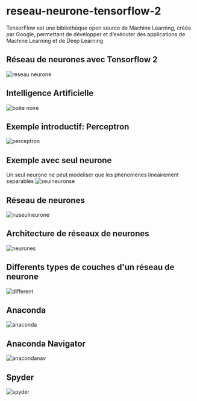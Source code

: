 # reseau-neurone-tensorflow-2
TensorFlow est une bibliothèque open source de Machine Learning, créée par Google, permettant de développer et d’exécuter des applications de Machine Learning et de Deep Learning
## Réseau de neurones avec Tensorflow 2
![reseau neurone](images/reseauneurone.png)
## Intelligence Artificielle
![boite noire](images/boitenoire.png)
## Exemple introductif: Perceptron
![perceptron](images/perceptron.png)
## Exemple avec seul neurone
Un seul neurone ne peut modeliser que les phenomènes lineairement separables
![seulneuronse](images/seulneurone.png)
## Réseau de neurones
![nuseulneurone](images/unseulneurone.png)
## Architecture de réseaux de neurones
![neurones](images/architecture.png)
## Differents types de couches d'un réseau de neurone
![different](images/differentcouches.png)
## Anaconda
![anaconda](images/anaconda.png)
## Anaconda Navigator
![anacondanav](images/anacondanav.png)
## Spyder
![spyder](images/spyder.png)




